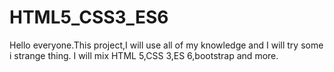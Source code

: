 # HTML5_CSS3_ES6
Hello everyone.This project,I will use all of my knowledge and I will try some i strange thing. I will mix HTML 5,CSS 3,ES 6,bootstrap and more. 
